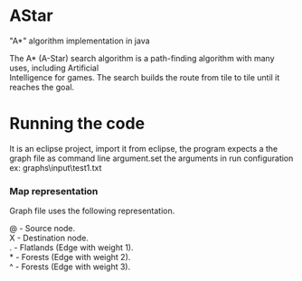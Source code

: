 # AStar
"A*" algorithm implementation in java

The	A*	(A-Star)	search	algorithm	is	a	path-finding	algorithm	with	many	uses,	including	Artificial	
Intelligence	for	games.	The	search	builds	the	route	from	tile	to	tile	until	it	reaches	the	goal.

# Running the code
It is an eclipse project, import it from eclipse, the program expects a the graph file as command line argument.set the arguments in run configuration ex: graphs\input\test1.txt

### Map representation
Graph file uses the following representation.

 @  - Source node.  
 X  - Destination node.  
 .  - Flatlands (Edge with weight 1).  
 \* - Forests (Edge with weight 2).  
 ^  - Forests (Edge with weight 3).  
